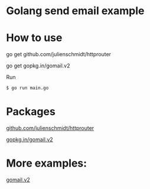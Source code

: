 # Golang send email example

# How to use

go get github.com/julienschmidt/httprouter

go get gopkg.in/gomail.v2

Run

```sh
$ go run main.go
```

# Packages

[github.com/julienschmidt/httprouter](https://github.com/julienschmidt/httprouter)

[gopkg.in/gomail.v2](https://gopkg.in/gomail.v2)

# More examples:

[gomail.v2](https://godoc.org/gopkg.in/gomail.v2)

